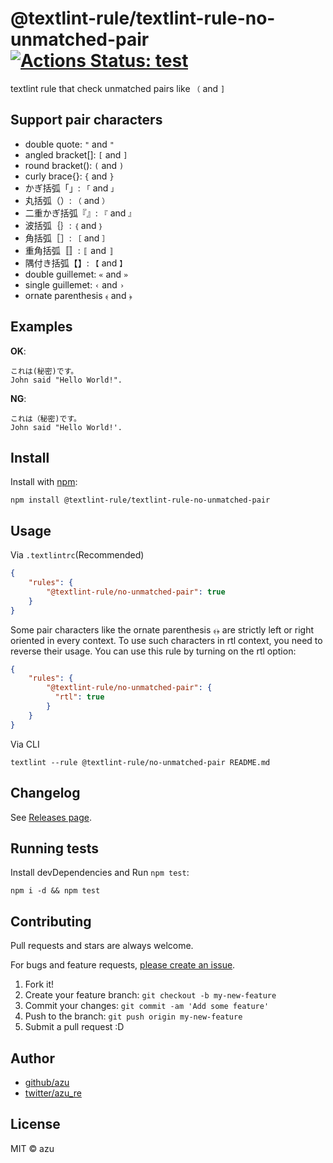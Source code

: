 # @textlint-rule/textlint-rule-no-unmatched-pair [![Actions Status: test](https://github.com/textlint-rule/textlint-rule-no-unmatched-pair/workflows/test/badge.svg)](https://github.com/textlint-rule/textlint-rule-no-unmatched-pair/actions?query=workflow%3A"test")

textlint rule that check unmatched pairs like `（` and `]`

## Support pair characters

- double quote: `"` and `"`
- angled bracket[]: `[` and `]`
- round bracket(): `(` and `)`
- curly brace{}: `{` and `}`
- かぎ括弧「」: `「` and `」`
- 丸括弧（）: `（` and `）`
- 二重かぎ括弧『』: `『` and `』`
- 波括弧｛｝: `｛` and `｝`
- 角括弧［］: `［` and `］`
- 重角括弧〚〛: `〚` and `〛`
- 隅付き括弧【】: `【` and `】`
- double guillemet: `«` and `»`
- single guillemet: `‹` and `›`
- ornate parenthesis `﴾` and `﴿`

## Examples

**OK**:

```
これは(秘密)です。
John said "Hello World!".
```

**NG**:

```
これは（秘密)です。
John said "Hello World!'.
```


## Install

Install with [npm](https://www.npmjs.com/):

    npm install @textlint-rule/textlint-rule-no-unmatched-pair

## Usage

Via `.textlintrc`(Recommended)

```json
{
    "rules": {
        "@textlint-rule/no-unmatched-pair": true
    }
}
```

Some pair characters like the ornate parenthesis `﴾﴿` are strictly left or right oriented in every context.
To use such characters in rtl context, you need to reverse their usage.
You can use this rule by turning on the rtl option:

```json
{
    "rules": {
        "@textlint-rule/no-unmatched-pair": {
          "rtl": true
        }
    }
}
```

Via CLI

```
textlint --rule @textlint-rule/no-unmatched-pair README.md
```


## Changelog

See [Releases page](https://github.com/textlint-rule/textlint-rule-no-unmatched-pair/releases).

## Running tests

Install devDependencies and Run `npm test`:

    npm i -d && npm test

## Contributing

Pull requests and stars are always welcome.

For bugs and feature requests, [please create an issue](https://github.com/textlint-rule/textlint-rule-no-unmatched-pair/issues).

1. Fork it!
2. Create your feature branch: `git checkout -b my-new-feature`
3. Commit your changes: `git commit -am 'Add some feature'`
4. Push to the branch: `git push origin my-new-feature`
5. Submit a pull request :D

## Author

- [github/azu](https://github.com/azu)
- [twitter/azu_re](https://twitter.com/azu_re)

## License

MIT © azu
